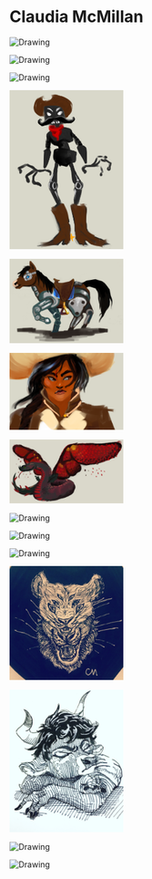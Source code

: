 # Claudia McMillan

<img src="images/McMillan_ColorPencil1.JPG"
alt="Drawing" style="width: 200px;"/>

<img src="images/McMillan_ColorPencil1.JPG"
alt="Drawing" style="width: 200px;"/>

<img src="images/McMillan_ConceptArt1.png"
alt="Drawing" style="width: 200px;"/>

<img src="images/McMillan_ConceptArt2.png"
alt="Drawing" style="width: 200px;"/>

<img src="images/McMillan_ConceptArt3.png"
alt="Drawing" style="width: 200px;"/>

<img src="images/McMillan_ConceptArt4.PNG"
alt="Drawing" style="width: 200px;"/>

<img src="images/McMillan_ConceptArt5.jpg"
alt="Drawing" style="width: 200px;"/>

<img src="images/McMillan_LifeDrawing1.png"
alt="Drawing" style="width: 200px;"/>

<img src="images/McMillan_LifeDrawing2.png"
alt="Drawing" style="width: 200px;"/>

<img src="images/McMillan_Watercolor1.png"
alt="Drawing" style="width: 200px;"/>

<img src="images/McMillan_Ink1.JPG"
alt="Drawing" style="width: 200px;"/>

<img src="images/McMillan_Ink2.JPG"
alt="Drawing" style="width: 200px;"/>

<img src="images/McMillan_DigitalPainting1.png"
alt="Drawing" style="width: 200px;"/>

<img src="images/McMillan_DigitalPainting2.png"
alt="Drawing" style="width: 200px;"/>



